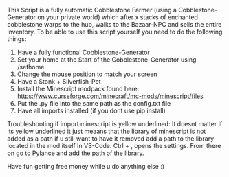 This Script is a fully automatic Cobblestone Farmer (using a Cobblestone-Generator on your private world) which after x stacks of enchanted cobblestone warps to the hub, walks to the Bazaar-NPC and sells the entire inventory.
To be able to use this script yourself you need to do the following things:
1. Have a fully functional Cobblestone-Generator
2. Set your home at the Start of the Cobblestone-Generator using /sethome
3. Change the mouse position to match your screen
4. Have a Stonk + Silverfish-Pet
5. Install the Minescript modpack found here: https://www.curseforge.com/minecraft/mc-mods/minescript/files
6. Put the .py file into the same path as the config.txt file
7. Have all imports installed (if you dont use pip install)


Troubleshooting if import minescript is yellow underlined:
It doesnt matter if its yellow underlined it just meaans that the library of minescript is not added as a path if u still want to have it removed add a path to the library located in the mod itself
In VS-Code: Ctrl + , opens the settings. From there on go to Pylance and add the path of the library.

Have fun getting free money while u do anything else :)
